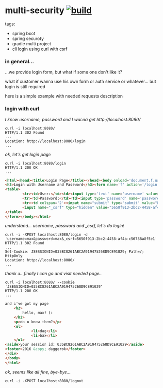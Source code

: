multi-security [![build](https://api.travis-ci.org/daggerok/multi-security.svg?branch=master)](https://travis-ci.org/daggerok/multi-security)
==============

tags:
- spring boot
- spring securoty
- gradle multi project
- cli login using curl with csrf

### in general...

...we provide login form, but what if some one don't like it?

what if customer wanna use his own form or auth service or whatever... but login is still required

here is a simple example with needed requests description

### login with curl

*I know username, password and I wanna get http://localhost:8080/*

```shell
curl -i localhost:8080/
HTTP/1.1 302 Found
...
Location: http://localhost:8080/login
...
```

*ok, let's get login page*

```shell
curl -i localhost:8080/login
HTTP/1.1 200 OK
...
```

```html
<html><head><title>Login Page</title></head><body onload='document.f.username.focus();'>
<h3>Login with Username and Password</h3><form name='f' action='/login' method='POST'>
<table>
        <tr><td>User:</td><td><input type='text' name='username' value=''></td></tr>
        <tr><td>Password:</td><td><input type='password' name='password'/></td></tr>
        <tr><td colspan='2'><input name="submit" type="submit" value="Login"/></td></tr>
        <input name="_csrf" type="hidden" value="5650f913-2bc2-4458-af4a-c56738a8f5e1" />
</table>
</form></body></html>
```

*understand... username, password and _csrf, let's do login!*

```shell
curl -i -XPOST localhost:8080/login -d 'username=max&password=max&_csrf=5650f913-2bc2-4458-af4a-c56738a8f5e1'
HTTP/1.1 302 Found
...
Set-Cookie: JSESSIONID=035BC8261ABC2A919475268D9CE91029; Path=/; HttpOnly
Location: http://localhost:8080/
...
```

*thank u.. finally I can go and visit needed page..*
    
```shell
curl -i localhost:8080/ --cookie 'JSESSIONID=035BC8261ABC2A919475268D9CE91029'
HTTP/1.1 200 OK
...
```

```html
and i've got my page
    <h2>
        hello, max! (:
    </h2>
    <p>do u know them?</p>
    <ul>
            <li>dag</li>
            <li>bax</li>
    </ul>
<aside>your session id: 035BC8261ABC2A919475268D9CE91029</aside>
<footer>2016 &copy; daggerok</footer>
</div>
</body>
</html>
```

*ok, seems like all fine, bye-bye...*

```shell
curl -i -XPOST localhost:8080/logout
```
